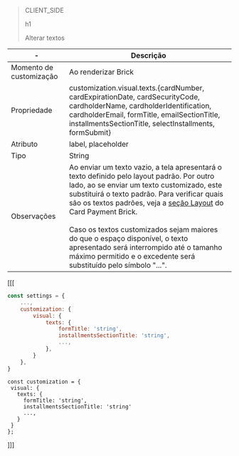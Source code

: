 > CLIENT_SIDE
>
> h1
>
> Alterar textos

| - | Descrição |
|--- |--- |
| Momento de customização | Ao renderizar Brick |
| Propriedade | customization.visual.texts.{cardNumber, cardExpirationDate, cardSecurityCode, cardholderName, cardholderIdentification, cardholderEmail, formTitle, emailSectionTitle, installmentsSectionTitle, selectInstallments, formSubmit} |
| Atributo | label, placeholder |
| Tipo | String |
| Observações | Ao enviar um texto vazio, a tela apresentará o texto definido pelo layout padrão. Por outro lado, ao se enviar um texto customizado, este substituirá o texto padrão. Para verificar quais são os textos padrões, veja a [seção Layout](/developers/pt/docs/checkout-bricks/card-payment-brick/introduction) do Card Payment Brick. <br> <br> Caso os textos customizados sejam maiores do que o espaço disponível, o texto apresentado será interrompido até o tamanho máximo permitido e o excedente será substituído pelo símbolo "...". |

[[[
```Javascript
const settings = {
    ...,
    customization: {
        visual: {
            texts: {
                formTitle: 'string',
                installmentsSectionTitle: 'string',
                ...,
            },
        }
    },
}
```
```react-jsx
const customization = {
 visual: {
   texts: {
     formTitle: 'string',
     installmentsSectionTitle: 'string'
     ...,
   }
 }
};
```
]]]